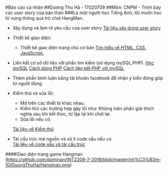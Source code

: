 #Báo cáo cá nhân
##Dương Thu Hà - 17020709
##Môn: CNPM - Trình bày các user story của bản thân
###Là một người học Tiếng Anh, tôi muốn học từ vựng thông qua trò chơi HangMan.
- Xây dựng và làm rõ yêu cầu của user story
 [Tài liệu xây dựng user story](https://docs.google.com/document/d/1a4i_31R8WBUAnF91syr1FwBpKoAiTY6rEJt1xWjb74M/edit#heading=h.22k63k6hf7hl)
- Thiết kế giao diện:
	- Thiết kế giao diện trang chủ cơ bản
	[Tìm hiểu về HTML, CSS, JavaScript.](http://www.w3schools.com)
- Liên kết cơ sở dữ liệu với phần tìm kiếm (sử dụng mySQL,PHP).
	[Học mySQL](https://freetuts.net/hoc-mysql)
	[Cách dùng PHP](https://www.w3schools.com/php/default.asp)
	[Cách liên kết PHP với mySQL](https://freetuts.net/ket-noi-co-so-du-lieu-mysql-su-dung-mysqli-trong-php-191.html)
- Thêm phần bình luận bằng tài khoản facebook để nhận ý kiến đóng góp từ người dùng

- Kiểm thử và sửa lỗi:
	- Mở trên các thiết bị khác nhau.
	- Kiểm thử các trường hợp gây lỗi như: Không hiện phần giải thích nghĩa sau khi kết thúc, từ lặp lại khi chơi lại.
	- Sửa lỗi nếu có.

	[Tài liệu về Kiểm thử](https://docs.google.com/document/d/1a4i_31R8WBUAnF91syr1FwBpKoAiTY6rEJt1xWjb74M/edit#heading=h.rxddpdxv9qym)
- Tái cấu trúc mã nguồn và xử lí code xấu nếu có.	
	[Tài liệu về code xấu và tái cấu trúc](https://docs.google.com/document/d/1a4i_31R8WBUAnF91syr1FwBpKoAiTY6rEJt1xWjb74M/edit#heading=h.ws3padpks5uo)

####Giao diện trang game Hangman
(https://github.com/dominan/INT2208-7-2019/blob/master/nh%C3%B3m-10/DuongThuHa/Hangman.png)
